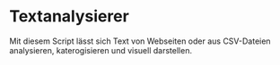 # Textanalysierer
Mit diesem Script lässt sich Text von Webseiten oder aus CSV-Dateien analysieren, katerogisieren und visuell darstellen.
